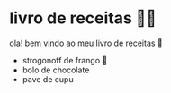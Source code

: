 # livro de receitas :man_cook:

ola! bem vindo ao meu livro de receitas :wave:

- strogonoff de frango :chicken:
- bolo de chocolate
- pave de cupu
